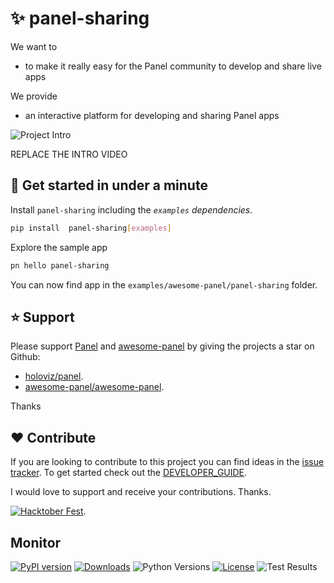 # ✨ panel-sharing

We want to

- to make it really easy for the Panel community to develop and share live apps

We provide

- an interactive platform for developing and sharing Panel apps

![Project Intro](assets/videos/project-intro.gif)

REPLACE THE INTRO VIDEO

## 🚀 Get started in under a minute

Install `panel-sharing` including the *`examples` dependencies*.

```bash
pip install  panel-sharing[examples]
```

Explore the sample app

```bash
pn hello panel-sharing
```

You can now find app in the `examples/awesome-panel/panel-sharing` folder.

## ⭐ Support

Please support [Panel](https://panel.holoviz.org) and
[awesome-panel](https://awesome-panel.org) by giving the projects a star on Github:

- [holoviz/panel](https://github.com/holoviz/panel).
- [awesome-panel/awesome-panel](https://github.com/awesome-panel/awesome-panel).

Thanks

## ❤️ Contribute

If you are looking to contribute to this project you can find ideas in the [issue tracker](https://github.com/awesome-panel/panel-sharing/issues). To get started check out the [DEVELOPER_GUIDE](DEVELOPER_GUIDE.md).

I would love to support and receive your contributions. Thanks.

[![Hacktober Fest](https://github.blog/wp-content/uploads/2022/10/hacktoberfestbanner.jpeg?fit=1200%2C630)](https://github.com/awesome-panel/panel-sharing/issues).

## Monitor

[![PyPI version](https://badge.fury.io/py/panel-sharing.svg)](https://pypi.org/project/panel-sharing/)
[![Downloads](https://pepy.tech/badge/panel-sharing/month)](https://pepy.tech/project/panel-sharing)
![Python Versions](https://img.shields.io/badge/python-3.7%20%7C%203.8%20%7C%203.9%20%7C%203.10-blue)
[![License](https://img.shields.io/badge/License-MIT%202.0-blue.svg)](https://opensource.org/licenses/MIT)
![Test Results](https://github.com/awesome-panel/panel-sharing/actions/workflows/tests.yaml/badge.svg?branch=main)
